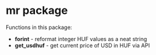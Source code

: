 # mr package

Functions in this package:  
+ **forint** - reformat integer HUF values as a neat string  
+ **get_usdhuf** - get current price of USD in HUF via API  